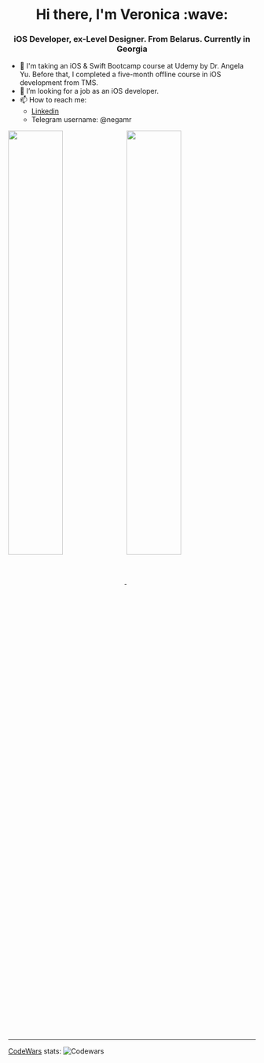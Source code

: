<h1 align="center">Hi there, I'm Veronica</a> :wave:
<h3 align="center">iOS Developer, ex-Level Designer. From Belarus. Currently in Georgia </h3>

- :book: I'm taking an iOS & Swift Bootcamp course at Udemy by Dr. Angela Yu. Before that, I completed a five-month offline course in iOS development from TMS.
- :raised_hands: I’m looking for a job as an iOS developer.
- 📫 How to reach me: 
  - [Linkedin](https://www.linkedin.com/in/veronica-rudiuk-34860b1a9/)
  - Telegram username: @negamr


<a href="https://github.com/veronicarudiuk">
    <img 
         align="center" 
         width="47%" 
         src="https://github-readme-stats.vercel.app/api?username=veronicarudiuk&theme=github_dark&show_icons=true"   
         />
<a href="https://github.com/veronicarudiuk">  
    <img 
         lign="left" 
         width="47%" 
         align="center" 
         src="http://github-readme-streak-stats.herokuapp.com?user=veronicarudiuk&theme=github-dark-blue" 
         /> 
  
  --------------------------------------------------------------------------------
 
  
  [CodeWars](https://www.codewars.com/users/veronicarudiuk) stats:
  ![Codewars](https://github-readme-codewars-stats.herokuapp.com/api/?username=veronicarudiuk&badge&colormode=bright_mode)


